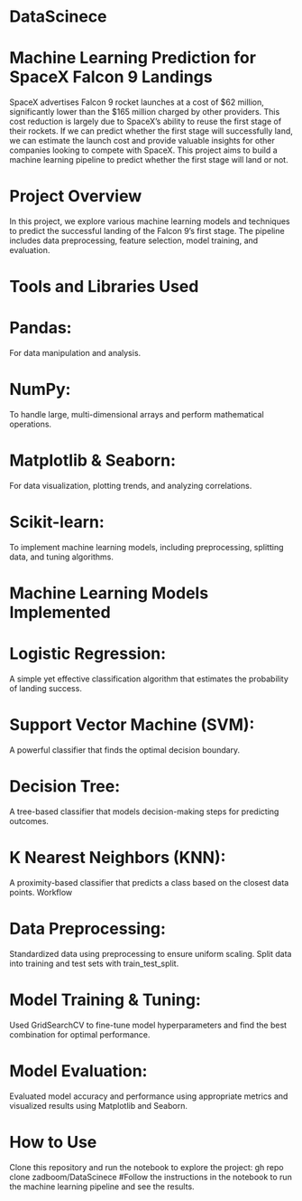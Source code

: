 # DataScinece
# Machine Learning Prediction for SpaceX Falcon 9 Landings
SpaceX advertises Falcon 9 rocket launches at a cost of $62 million, significantly lower than the $165 million charged by other providers. This cost reduction is largely due to SpaceX’s ability to reuse the first stage of their rockets. If we can predict whether the first stage will successfully land, we can estimate the launch cost and provide valuable insights for other companies looking to compete with SpaceX. This project aims to build a machine learning pipeline to predict whether the first stage will land or not.

# Project Overview
In this project, we explore various machine learning models and techniques to predict the successful landing of the Falcon 9’s first stage. The pipeline includes data preprocessing, feature selection, model training, and evaluation.

# Tools and Libraries Used
# Pandas:
For data manipulation and analysis.
# NumPy:
To handle large, multi-dimensional arrays and perform mathematical operations.
# Matplotlib & Seaborn: 
For data visualization, plotting trends, and analyzing correlations.
# Scikit-learn:
To implement machine learning models, including preprocessing, splitting data, and tuning algorithms.
# Machine Learning Models Implemented
# Logistic Regression:
A simple yet effective classification algorithm that estimates the probability of landing success.
# Support Vector Machine (SVM):
A powerful classifier that finds the optimal decision boundary.
# Decision Tree:
A tree-based classifier that models decision-making steps for predicting outcomes.
# K Nearest Neighbors (KNN): 
A proximity-based classifier that predicts a class based on the closest data points.
Workflow
# Data Preprocessing:
Standardized data using preprocessing to ensure uniform scaling.
Split data into training and test sets with train_test_split.
# Model Training & Tuning:
Used GridSearchCV to fine-tune model hyperparameters and find the best combination for optimal performance.
# Model Evaluation:
Evaluated model accuracy and performance using appropriate metrics and visualized results using Matplotlib and Seaborn.
# How to Use
Clone this repository and run the notebook to explore the project:
gh repo clone zadboom/DataScinece
#Follow the instructions in the notebook to run the machine learning pipeline and see the results.
